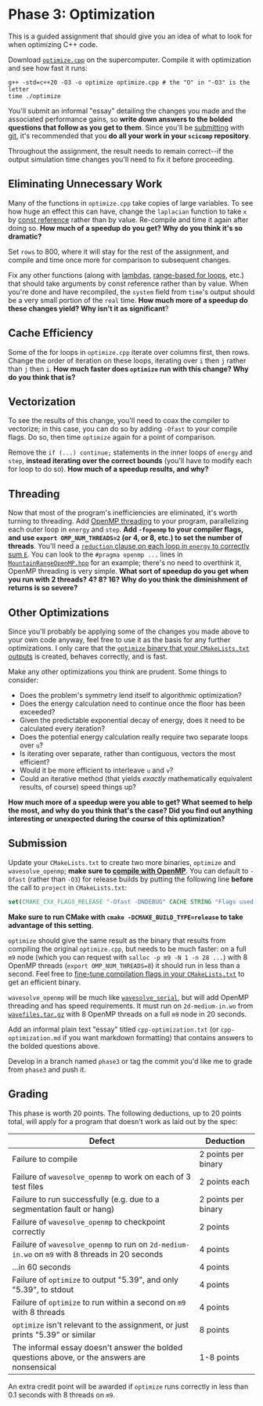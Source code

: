 ---
---

# Phase 3: Optimization

This is a guided assignment that should give you an idea of what to look for when optimizing C++ code.

Download [`optimize.cpp`](optimize.cpp) on the supercomputer. Compile it with optimization and see how fast it runs:

```shell
g++ -std=c++20 -O3 -o optimize optimize.cpp # the "O" in "-O3" is the letter
time ./optimize
```

You'll submit an informal "essay" detailing the changes you made and the associated performance gains, so **write down answers to the bolded questions that follow as you get to them**. Since you'll be [submitting](#submission) with [git](../readings/git.md), it's recommended that you **do all your work in your `scicomp` repository**.

Throughout the assignment, the result needs to remain correct--if the output simulation time changes you'll need to fix it before proceeding.



## Eliminating Unnecessary Work

Many of the functions in `optimize.cpp` take copies of large variables. To see how huge an effect this can have, change the `laplacian` function to take `x` by [const reference](https://www.learncpp.com/cpp-tutorial/pass-by-const-lvalue-reference/) rather than by value. Re-compile and time it again after doing so. **How much of a speedup do you get? Why do you think it's so dramatic?**

Set `rows` to 800, where it will stay for the rest of the assignment, and compile and time once more for comparison to subsequent changes.

Fix any other functions (along with [lambdas](https://en.cppreference.com/w/cpp/language/lambda#Lambda_capture), [range-based for loops](https://en.cppreference.com/w/cpp/language/range-for#Example), etc.) that should take arguments by const reference rather than by value. When you're done and have recompiled, the `system` field from `time`'s output should be a very small portion of the `real` time. **How much more of a speedup do these changes yield? Why isn't it as significant**?



## Cache Efficiency

Some of the for loops in `optimize.cpp` iterate over columns first, then rows. Change the order of iteration on these loops, iterating over `i` then `j` rather than `j` then `i`. **How much faster does `optimize` run with this change? Why do you think that is?**



## Vectorization

To see the results of this change, you'll need to coax the compiler to vectorize; in this case, you can do so by adding `-Ofast` to your compile flags. Do so, then time `optimize` again for a point of comparison.

Remove the `if (...) continue;` statements in the inner loops of `energy` and `step`, **instead iterating over the correct bounds** (you'll have to modify each for loop to do so). **How much of a speedup results, and why?**



## Threading

Now that most of the program's inefficiencies are eliminated, it's worth turning to threading. Add [OpenMP threading](../readings/openmp.md) to your program, parallelizing each outer loop in `energy` and `step`. **Add `-fopenmp` to your compiler flags, and use `export OMP_NUM_THREADS=2` (or 4, or 8, etc.) to set the number of threads**. You'll need a [`reduction` clause on each loop in `energy` to correctly sum `E`](https://en.wikibooks.org/wiki/OpenMP/Reductions#A_parallel_way_of_summing). You can look to the `#pragma openmp ...` lines in [`MountainRangeOpenMP.hpp`](https://github.com/BYUHPC/sci-comp-course-example-cxx/blob/main/src/MountainRangeOpenMP.hpp) for an example; there's no need to overthink it, OpenMP threading is very simple. **What sort of speedup do you get when you run with 2 threads? 4? 8? 16? Why do you think the diminishment of returns is so severe?**



## Other Optimizations

Since you'll probably be applying some of the changes you made above to your own code anyway, feel free to use it as the basis for any further optimizations. I only care that the [`optimize` binary that your `CMakeLists.txt` outputs](#submission) is created, behaves correctly, and is fast.

Make any other optimizations you think are prudent. Some things to consider:

- Does the problem's symmetry lend itself to algorithmic optimization?
- Does the energy calculation need to continue once the floor has been exceeded?
- Given the predictable exponential decay of energy, does it need to be calculated every iteration?
- Does the potential energy calculation really require two separate loops over `u`?
- Is iterating over separate, rather than contiguous, vectors the most efficient?
- Would it be more efficient to interleave `u` and `v`?
- Could an iterative method (that yields *exactly* mathematically equivalent results, of course) speed things up?

**How much more of a speedup were you able to get? What seemed to help the most, and why do you think that's the case? Did you find out anything interesting or unexpected during the course of this optimization?**



## Submission

Update your `CMakeLists.txt` to create two more binaries, `optimize` and `wavesolve_openmp`; **make sure to [compile with OpenMP](../readings/openmp.md#compiling-with-openmp)**. You can default to `-Ofast` (rather than `-O3`) for release builds by putting the following line **before** the call to `project` in `CMakeLists.txt`:

```cmake
set(CMAKE_CXX_FLAGS_RELEASE "-Ofast -DNDEBUG" CACHE STRING "Flags used by the CXX compiler during RELEASE builds")
```

**Make sure to run CMake with `cmake -DCMAKE_BUILD_TYPE=release` to take advantage of this setting**.

`optimize` should give the same result as the binary that results from compiling the original `optimize.cpp`, but needs to be much faster: on a full `m9` node (which you can request with `salloc -p m9 -N 1 -n 28 ...`) with 8 OpenMP threads (`export OMP_NUM_THREADS=8`) it should run in less than a second. Feel free to [fine-tune compilation flags in your `CMakeLists.txt`](https://coderefinery.github.io/cmake-workshop/flags-definitions-debugging/#controlling-compiler-flags) to get an efficient binary.

`wavesolve_openmp` will be much like [`wavesolve_serial`](phase2.md), but will add OpenMP threading and has speed requirements. It must run on `2d-medium-in.wo` from [`wavefiles.tar.gz`](wavefiles.tar.gz) with 8 OpenMP threads on a full `m9` node in 20 seconds.

Add an informal plain text "essay" titled `cpp-optimization.txt` (or `cpp-optimization.md` if you want markdown formatting) that contains answers to the bolded questions above.

Develop in a branch named `phase3` or tag the commit you'd like me to grade from `phase3` and push it.



## Grading

This phase is worth 20 points. The following deductions, up to 20 points total, will apply for a program that doesn't work as laid out by the spec:

| Defect | Deduction |
| --- | --- |
| Failure to compile | 2 points per binary |
| Failure of `wavesolve_openmp` to work on each of 3 test files | 2 points each |
| Failure to run successfully (e.g. due to a segmentation fault or hang) | 2 points per binary |
| Failure of `wavesolve_openmp` to checkpoint correctly | 2 points |
| Failure of `wavesolve_openmp` to run on `2d-medium-in.wo` on `m9` with 8 threads in 20 seconds | 4 points |
| ...in 60 seconds | 4 points |
| Failure of `optimize` to output "5.39", and only "5.39", to stdout | 4 points |
| Failure of `optimize` to run within a second on `m9` with 8 threads | 4 points |
| `optimize` isn't relevant to the assignment, or just prints "5.39" or similar | 8 points |
| The informal essay doesn't answer the bolded questions above, or the answers are nonsensical | 1-8 points |

An extra credit point will be awarded if `optimize` runs correctly in less than 0.1 seconds with 8 threads on `m9`.
